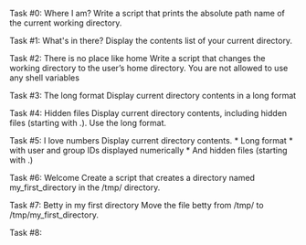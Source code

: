 Task #0: Where I am?
Write a script that prints the absolute path name of the current working directory.

Task #1: What's in there?
Display the contents list of your current directory.

Task #2: There is no place like home
Write a script that changes the working directory to the user’s home directory.
	You are not allowed to use any shell variables

Task #3: The long format
Display current directory contents in a long format

Task #4: Hidden files
Display current directory contents, including hidden files (starting with .). Use the long format.

Task #5: I love numbers
Display current directory contents.
	* Long format
	* with user and group IDs displayed numerically
	* And hidden files (starting with .)

Task #6: Welcome
Create a script that creates a directory named my_first_directory in the /tmp/ directory.

Task #7: Betty in my first directory
Move the file betty from /tmp/ to /tmp/my_first_directory.

Task #8: 
